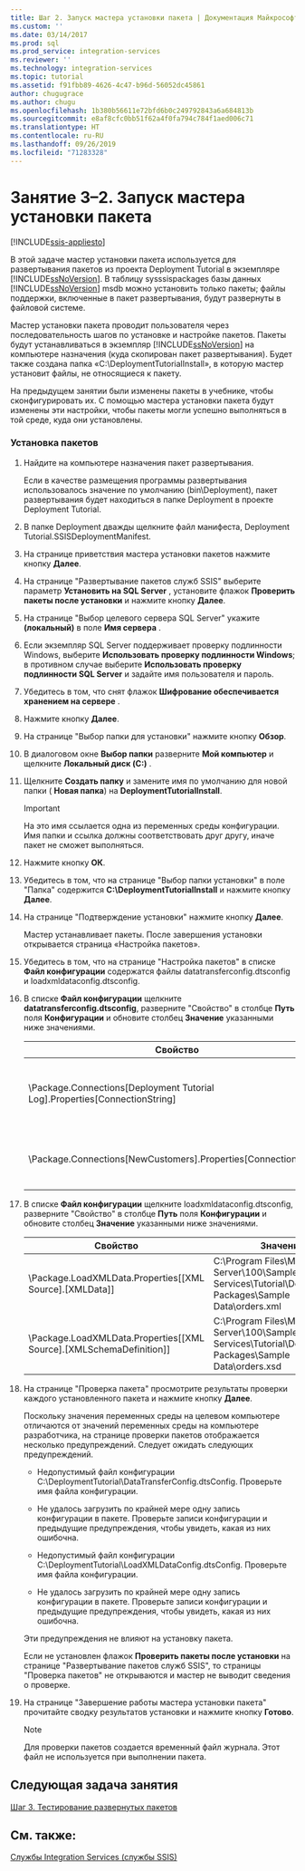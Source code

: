 ```yaml
---
title: Шаг 2. Запуск мастера установки пакета | Документация Майкрософт
ms.custom: ''
ms.date: 03/14/2017
ms.prod: sql
ms.prod_service: integration-services
ms.reviewer: ''
ms.technology: integration-services
ms.topic: tutorial
ms.assetid: f91fbb89-4626-4c47-b96d-56052dc45861
author: chugugrace
ms.author: chugu
ms.openlocfilehash: 1b380b56611e72bfd6b0c249792843a6a684813b
ms.sourcegitcommit: e8af8cfc0bb51f62a4f0fa794c784f1aed006c71
ms.translationtype: HT
ms.contentlocale: ru-RU
ms.lasthandoff: 09/26/2019
ms.locfileid: "71283328"
---
```

# <a name="lesson-3-2---running-the-package-installation-wizard"></a>Занятие 3–2. Запуск мастера установки пакета

[!INCLUDE[ssis-appliesto](../includes/ssis-appliesto-ssvrpluslinux-asdb-asdw-xxx.md)]


В этой задаче мастер установки пакета используется для развертывания пакетов из проекта Deployment Tutorial в экземпляре [!INCLUDE[ssNoVersion](../includes/ssnoversion-md.md)]. В таблицу sysssispackages базы данных [!INCLUDE[ssNoVersion](../includes/ssnoversion-md.md)] msdb можно установить только пакеты; файлы поддержки, включенные в пакет развертывания, будут развернуты в файловой системе.  
  
Мастер установки пакета проводит пользователя через последовательность шагов по установке и настройке пакетов. Пакеты будут устанавливаться в экземпляр [!INCLUDE[ssNoVersion](../includes/ssnoversion-md.md)] на компьютере назначения (куда скопирован пакет развертывания). Будет также создана папка «C:\DeploymentTutorialInstall», в которую мастер установит файлы, не относящиеся к пакету.  
  
На предыдущем занятии были изменены пакеты в учебнике, чтобы сконфигурировать их. С помощью мастера установки пакета будут изменены эти настройки, чтобы пакеты могли успешно выполняться в той среде, куда они установлены.  
  
### <a name="to-install-the-packages"></a>Установка пакетов  
  
1.  Найдите на компьютере назначения пакет развертывания.  
  
    Если в качестве размещения программы развертывания использовалось значение по умолчанию (bin\Deployment), пакет развертывания будет находиться в папке Deployment в проекте Deployment Tutorial.  
  
2.  В папке Deployment дважды щелкните файл манифеста, Deployment Tutorial.SSISDeploymentManifest.  
  
3.  На странице приветствия мастера установки пакетов нажмите кнопку **Далее**.  
  
4.  На странице "Развертывание пакетов служб SSIS" выберите параметр **Установить на SQL Server** , установите флажок **Проверить пакеты после установки** и нажмите кнопку **Далее**.  
  
5.  На странице "Выбор целевого сервера SQL Server" укажите **(локальный)** в поле **Имя сервера** .  
  
6.  Если экземпляр SQL Server поддерживает проверку подлинности Windows, выберите **Использовать проверку подлинности Windows**; в противном случае выберите **Использовать проверку подлинности SQL Server** и задайте имя пользователя и пароль.  
  
7.  Убедитесь в том, что снят флажок **Шифрование обеспечивается хранением на сервере** .  
  
8.  Нажмите кнопку **Далее**.  
  
9. На странице "Выбор папки для установки" нажмите кнопку **Обзор**.  
  
10. В диалоговом окне **Выбор папки** разверните **Мой компьютер** и щелкните **Локальный диск (C:)** .  
  
11. Щелкните **Создать папку** и замените имя по умолчанию для новой папки ( **Новая папка**) на **DeploymentTutorialInstall**.  
  
    > [!IMPORTANT]  
    > На это имя ссылается одна из переменных среды конфигурации. Имя папки и ссылка должны соответствовать друг другу, иначе пакет не сможет выполняться.  
  
12. Нажмите кнопку **ОК**.  
  
13. Убедитесь в том, что на странице "Выбор папки установки" в поле "Папка" содержится **C:\DeploymentTutorialInstall** и нажмите кнопку **Далее**.  
  
14. На странице "Подтверждение установки" нажмите кнопку **Далее**.  
  
    Мастер устанавливает пакеты. После завершения установки открывается страница «Настройка пакетов».  
  
15. Убедитесь в том, что на странице "Настройка пакетов" в списке **Файл конфигурации** содержатся файлы datatransferconfig.dtsconfig и loadxmldataconfig.dtsconfig.  
  
16. В списке **Файл конфигурации** щелкните **datatransferconfig.dtsconfig**, разверните "Свойство" в столбце **Путь** поля **Конфигурации** и обновите столбец **Значение** указанными ниже значениями.  
  
    |Свойство|Значение|Обновленное значение|  
    |------------|---------|-----------------|  
    |\Package.Connections[Deployment Tutorial Log].Properties[ConnectionString]|C:\Program Files\Microsoft SQL Server\100\Samples\Integration Services\Tutorial\Deploying Packages\Completed Packages\Deployment Tutorial Log|C:\DeploymentTutorialInstall\Deployment Tutorial Log|  
    |\Package.Connections[NewCustomers].Properties[ConnectionString]|C:\Program Files\Microsoft SQL Server\100\Samples\Integration Services\Tutorial\Deploying Packages\Sample Data\NewCustomers.txt|C:\DeploymentTutorialInstall\NewCustomers.txt|  
  
17. В списке **Файл конфигурации** щелкните loadxmldataconfig.dtsconfig, разверните "Свойство" в столбце **Путь** поля **Конфигурации** и обновите столбец **Значение** указанными ниже значениями.  
  
    |Свойство|Значение|Обновленное значение|  
    |------------|---------|-----------------|  
    |\Package.LoadXMLData.Properties[[XML Source].[XMLData]]|C:\Program Files\Microsoft SQL Server\100\Samples\Integration Services\Tutorial\Deploying Packages\Sample Data\orders.xml|C:\DeploymentTutorialInstall\orders.xml|  
    |\Package.LoadXMLData.Properties[[XML Source].[XMLSchemaDefinition]]|C:\Program Files\Microsoft SQL Server\100\Samples\Integration Services\Tutorial\Deploying Packages\Sample Data\orders.xsd|C:\DeploymentTutorialInstall\orders.xsd|  
  
18. На странице "Проверка пакета" просмотрите результаты проверки каждого установленного пакета и нажмите кнопку **Далее**.  
  
    Поскольку значения переменных среды на целевом компьютере отличаются от значений переменных среды на компьютере разработчика, на странице проверки пакетов отображается несколько предупреждений. Следует ожидать следующих предупреждений.  
  
    -   Недопустимый файл конфигурации C:\DeploymentTutorial\DataTransferConfig.dtsConfig. Проверьте имя файла конфигурации.  
  
    -   Не удалось загрузить по крайней мере одну запись конфигурации в пакете. Проверьте записи конфигурации и предыдущие предупреждения, чтобы увидеть, какая из них ошибочна.  
  
    -   Недопустимый файл конфигурации C:\DeploymentTutorial\LoadXMLDataConfig.dtsConfig. Проверьте имя файла конфигурации.  
  
    -   Не удалось загрузить по крайней мере одну запись конфигурации в пакете. Проверьте записи конфигурации и предыдущие предупреждения, чтобы увидеть, какая из них ошибочна.  
  
    Эти предупреждения не влияют на установку пакета.  
  
    Если не установлен флажок **Проверить пакеты после установки** на странице "Развертывание пакетов служб SSIS", то страницы "Проверка пакетов" не открываются и мастер не выводит сведения о проверке.  
  
19. На странице "Завершение работы мастера установки пакета" прочитайте сводку результатов установки и нажмите кнопку **Готово**.  
  
    > [!NOTE]  
    > Для проверки пакетов создается временный файл журнала. Этот файл не используется при выполнении пакета.  
  
## <a name="next-task-in-lesson"></a>Следующая задача занятия  
[Шаг 3. Тестирование развернутых пакетов](../integration-services/lesson-3-3-testing-the-deployed-packages.md)  
  
## <a name="see-also"></a>См. также:  
[Службы Integration Services (службы SSIS)](../integration-services/service/integration-services-service-ssis-service.md)  
